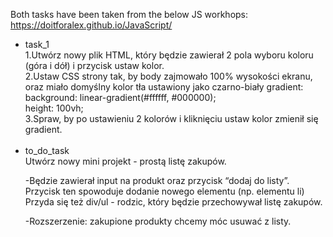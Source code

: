 Both tasks have been taken from the below JS workhops:
<br>
https://doitforalex.github.io/JavaScript/
<br>
<ul>
  <li>task_1</li>
      1.Utwórz nowy plik HTML, który będzie zawierał 2 pola wyboru koloru (góra i dół) i przycisk ustaw kolor. <br>
      2.Ustaw CSS strony tak, by body zajmowało 100% wysokości ekranu, oraz miało domyślny kolor tła ustawiony jako czarno-biały                   gradient: <br>
          background: linear-gradient(#ffffff, #000000); <br>
          height: 100vh; <br>
      3.Spraw, by po ustawieniu 2 kolorów i kliknięciu ustaw kolor zmienił się gradient.<br><br>
  <li>to_do_task</li>
  Utwórz nowy mini projekt - prostą listę zakupów.

  -Będzie zawierał input na produkt oraz przycisk “dodaj do listy”. Przycisk ten spowoduje dodanie nowego elementu (np. elementu li)
   Przyda się też div/ul - rodzic, który będzie przechowywał listę zakupów. <br>

  -Rozszerzenie: zakupione produkty chcemy móc usuwać z listy. <br>
  </ul>
